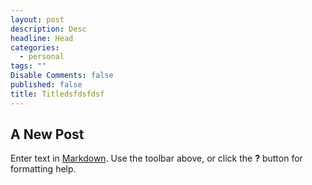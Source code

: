 ```yaml
---
layout: post
description: Desc
headline: Head
categories: 
  - personal
tags: ""
Disable Comments: false
published: false
title: Titledsfdsfdsf
---
```


## A New Post

Enter text in [Markdown](http://daringfireball.net/projects/markdown/). Use the toolbar above, or click the **?** button for formatting help.
